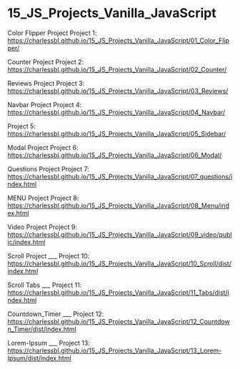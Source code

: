 # 15_JS_Projects_Vanilla_JavaScript

Color Flipper Project
Project 1: https://charlessbl.github.io/15_JS_Projects_Vanilla_JavaScript/01_Color_Flipper/

Counter Project
Project 2: https://charlessbl.github.io/15_JS_Projects_Vanilla_JavaScript/02_Counter/

Reviews Project
Project 3: https://charlessbl.github.io/15_JS_Projects_Vanilla_JavaScript/03_Reviews/

Navbar Project
Project 4: https://charlessbl.github.io/15_JS_Projects_Vanilla_JavaScript/04_Navbar/

Project 5: https://charlessbl.github.io/15_JS_Projects_Vanilla_JavaScript/05_Sidebar/

Modal Project
Project 6: https://charlessbl.github.io/15_JS_Projects_Vanilla_JavaScript/06_Modal/

Questions Project
Project 7: https://charlessbl.github.io/15_JS_Projects_Vanilla_JavaScript/07_questions/index.html

MENU Project
Project 8: https://charlessbl.github.io/15_JS_Projects_Vanilla_JavaScript/08_Menu/index.html

Video Project
Project 9: https://charlessbl.github.io/15_JS_Projects_Vanilla_JavaScript/09_video/public/index.html

Scroll Project ___
Project 10: https://charlessbl.github.io/15_JS_Projects_Vanilla_JavaScript/10_Scroll/dist/index.html

Scroll Tabs ___
Project 11: https://charlessbl.github.io/15_JS_Projects_Vanilla_JavaScript/11_Tabs/dist/index.html

Countdown_Timer ___
Project 12: https://charlessbl.github.io/15_JS_Projects_Vanilla_JavaScript/12_Countdown_Timer/dist/index.html

Lorem-Ipsum ___
Project 13: https://charlessbl.github.io/15_JS_Projects_Vanilla_JavaScript/13_Lorem-Ipsum/dist/index.html
